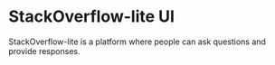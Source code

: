 
# StackOverflow-lite UI
StackOverflow-lite​ is a platform where people can ask questions and provide responses.
